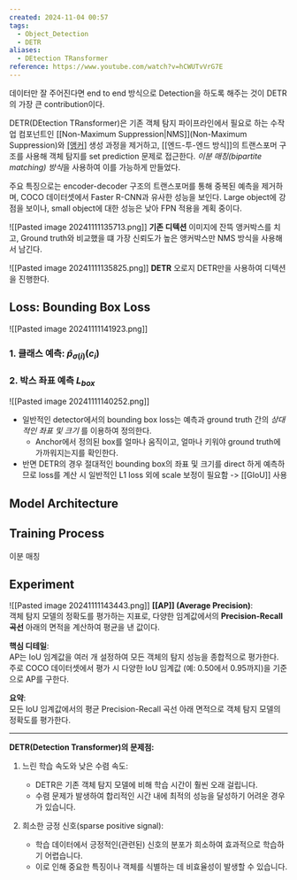 ```yaml
---
created: 2024-11-04 00:57
tags:
  - Object_Detection
  - DETR
aliases:
  - DEtection TRansformer
reference: https://www.youtube.com/watch?v=hCWUTvVrG7E
---
```

데이터만 잘 주어진다면 end to end 방식으로 Detection을 하도록 해주는 것이 DETR의 가장 큰 contribution이다.








DETR(DEtection TRansformer)은 기존 객체 탐지 파이프라인에서 필요로 하는 수작업 컴포넌트인 [[Non-Maximum Suppression|NMS]](Non-Maximum Suppression)와 [[앵커]](anchor) 생성 과정을 제거하고, [[엔드-투-엔드 방식]]의 트랜스포머 구조를 사용해 객체 탐지를 set prediction 문제로 접근한다. 
	*이분 매칭(bipartite matching) 방식*을 사용하여 이를 가능하게 만들었다.

주요 특징으로는 encoder-decoder 구조의 트랜스포머를 통해 중복된 예측을 제거하며, COCO 데이터셋에서 Faster R-CNN과 유사한 성능을 보인다. Large object에 강점을 보이나, small object에 대한 성능은 낮아 FPN 적용을 계획 중이다.


![[Pasted image 20241111135713.png]]
**기존 디텍션**
이미지에 잔뜩 앵커박스를 치고, Ground truth와 비교했을 떄 가장 신뢰도가 높은 앵커박스만 NMS 방식을 사용해서 남긴다.

![[Pasted image 20241111135825.png]]
**DETR**
오로지 DETR만을 사용하여 디텍션을 진행한다.

## Loss: Bounding Box Loss
![[Pasted image 20241111141923.png]]
### 1. 클래스 예측: $\hat{p}_{\sigma(i)}(c_i)$
### 2. 박스 좌표 예측 $L_{box}$
![[Pasted image 20241111140252.png]]
- 일반적인 detector에서의 bounding box loss는 예측과 ground truth 간의 _상대적인 좌표 및 크기_ 를 이용하여 정의한다.
	- Anchor에서 정의된 box를 얼마나 움직이고, 얼마나 키워야 ground truth에 가까워지는지를 확인한다.
- 반면 DETR의 경우 절대적인 bounding box의 좌표 및 크기를 direct 하게 예측하므로 loss를 계산 시 일반적인 L1 loss 외에 scale 보정이 필요함 -> [[GIoU]] 사용

## Model Architecture


## Training Process

이분 매칭


## Experiment
![[Pasted image 20241111143443.png]]
**[[AP]] (Average Precision)**:  
객체 탐지 모델의 정확도를 평가하는 지표로, 다양한 임계값에서의 **Precision-Recall 곡선** 아래의 면적을 계산하여 평균을 낸 값이다. 

**핵심 디테일**:  
AP는 IoU 임계값을 여러 개 설정하여 모든 객체의 탐지 성능을 종합적으로 평가한다. 주로 COCO 데이터셋에서 평가 시 다양한 IoU 임계값 (예: 0.50에서 0.95까지)을 기준으로 AP를 구한다.

**요약**:  
모든 IoU 임계값에서의 평균 Precision-Recall 곡선 아래 면적으로 객체 탐지 모델의 정확도를 평가한다.

---



**DETR(Detection Transformer)의 문제점:**

1. 느린 학습 속도와 낮은 수렴 속도:
    - DETR은 기존 객체 탐지 모델에 비해 학습 시간이 훨씬 오래 걸립니다.
    - 수렴 문제가 발생하여 합리적인 시간 내에 최적의 성능을 달성하기 어려운 경우가 있습니다.
    
2. 희소한 긍정 신호(sparse positive signal):
    - 학습 데이터에서 긍정적인(관련된) 신호의 분포가 희소하여 효과적으로 학습하기 어렵습니다.
    - 이로 인해 중요한 특징이나 객체를 식별하는 데 비효율성이 발생할 수 있습니다.